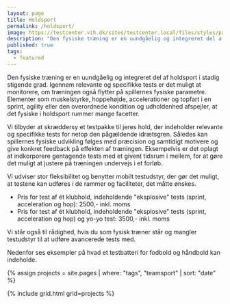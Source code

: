 ```yaml
---
layout: page
title: Holdsport
permalink: /holdsport/
image: https://testcenter.vih.dk/sites/testcenter.local/files/styles/panopoly_image_spotlight/public/pages/www-5.jpg?itok=yfQEC8zp
description: "Den fysiske træning er en uundgåelig og integreret del af holdsport i stadig stigende grad. Igennem relevante og specifikke tests er det muligt at monitorere, om træningen også flytter på spillernes fysiske parametre."
published: true
tags:
  - featured
---
```


Den fysiske træning er en uundgåelig og integreret del af holdsport i stadig stigende grad. Igennem relevante og specifikke tests er det muligt at monitorere, om træningen også flytter på spillernes fysiske parametre. Elementer som muskelstyrke, hoppehøjde, accelerationer og topfart i en sprint, agility eller den overordnede kondition og udholdenhed afspejler, at det fysiske i holdsport rummer mange facetter.

Vi tilbyder at skræddersy et testpakke til jeres hold, der indeholder relevante og specifikke tests for netop den pågældende idrætsgren. Således kan spillernes fysiske udvikling følges med præcision og samtidigt motivere og give konkret feedback på effekten af træningen. Eksempelvis er det oplagt at indkorporere gentagende tests med et givent tidsrum i mellem, for at gøre det muligt at justere på træningen undervejs i et forløb. 

Vi udviser stor fleksibilitet og benytter mobilt testudstyr, der gør det muligt, at testene kan udføres i de rammer og faciliteter, det måtte ønskes.

- Pris for test af ét klubhold, indeholdende "eksplosive" tests (sprint, acceleration og hop): 2500,- inkl. moms
- Pris for test af ét klubhold, indeholdende "eksplosive" tests (sprint, acceleration og hop) og yo-yo test: 3500,- inkl. moms

Vi står også til rådighed, hvis du som fysisk træner står og mangler testudstyr til at udføre avancerede tests med.

Nedenfor ses eksempler på hvad et testbatteri for fodbold og håndbold kan indeholde.

{% assign projects = site.pages | where: "tags", "teamsport" | sort: "date" %}

{% include grid.html grid=projects %}